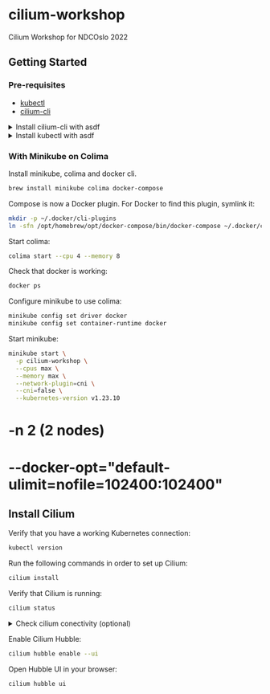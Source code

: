 # cilium-workshop

Cilium Workshop for NDCOslo 2022

## Getting Started

### Pre-requisites

* [kubectl](https://kubernetes.io/docs/tasks/tools/install-kubectl/)
* [cilium-cli](https://github.com/cilium/cilium-cli/releases)

<details>
  <summary>Install cilium-cli with asdf</summary>

  ```bash
  brew install asdf

  asdf plugin add cilium-cli
  asdf install cilium-cli latest
  asdf global cilium-cli latest
  ```
</details>

<details>
  <summary>Install kubectl with asdf</summary>

  ```bash
  brew install asdf

  asdf plugin add kubectl
  asdf install kubectl v1.23.6
  asdf global kubectl v1.23.6 latest
  ```
</details>

### With Minikube on Colima

Install minikube, colima and docker cli.

```bash
brew install minikube colima docker-compose
```

Compose is now a Docker plugin. For Docker to find this plugin, symlink it:

```bash
mkdir -p ~/.docker/cli-plugins
ln -sfn /opt/homebrew/opt/docker-compose/bin/docker-compose ~/.docker/cli-plugins/docker-compose
```

Start colima:

```bash
colima start --cpu 4 --memory 8
```

Check that docker is working:

```bash
docker ps
```

Configure minikube to use colima:

```bash
minikube config set driver docker
minikube config set container-runtime docker
```

Start minikube:

```bash
minikube start \
  -p cilium-workshop \
  --cpus max \
  --memory max \
  --network-plugin=cni \
  --cni=false \
  --kubernetes-version v1.23.10
```

# -n 2 (2 nodes)
# --docker-opt="default-ulimit=nofile=102400:102400"

## Install Cilium

Verify that you have a working Kubernetes connection:

```bash
kubectl version
```

Run the following commands in order to set up Cilium:

```bash
cilium install
```

Verify that Cilium is running:

```bash
cilium status
```

<details>
  <summary>Check cilium conectivity (optional)</summary>

  ```bash
  cilium connectivity test
  ```
</details>

Enable Cilium Hubble:

```bash
cilium hubble enable --ui
```

Open Hubble UI in your browser:

```bash
cilium hubble ui
```
